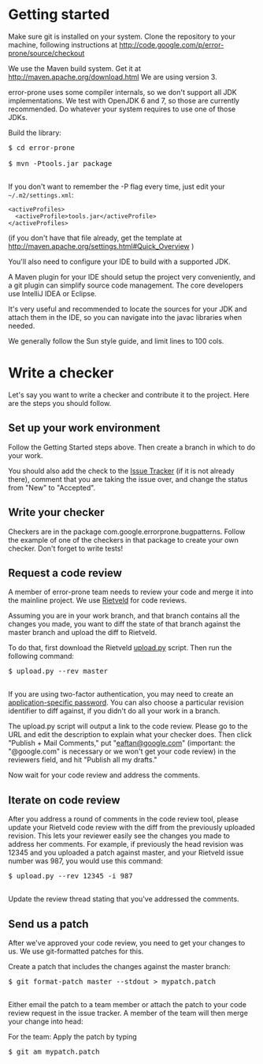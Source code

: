 # Getting started

Make sure git is installed on your system. Clone the repository to your machine, following instructions at http://code.google.com/p/error-prone/source/checkout

We use the Maven build system. Get it at http://maven.apache.org/download.html
We are using version 3.

error-prone uses some compiler internals, so we don't support all JDK implementations. We test with OpenJDK 6 and 7, so those are currently recommended. Do whatever your system requires to use one of those JDKs.

Build the library:
<pre>
$ cd error-prone<br>
$ mvn -Ptools.jar package<br>
</pre>

If you don't want to remember the -P flag every time, just edit your ` ~/.m2/settings.xml `:
```
<activeProfiles>
  <activeProfile>tools.jar</activeProfile>
</activeProfiles>
```
(if you don't have that file already, get the template at http://maven.apache.org/settings.html#Quick_Overview )

You'll also need to configure your IDE to build with a supported JDK.

A Maven plugin for your IDE should setup the project very conveniently, and a git plugin can simplify source code management. The core developers use IntelliJ IDEA or Eclipse.

It's very useful and recommended to locate the sources for your JDK and attach them in the IDE, so you can navigate into the javac libraries when needed.

We generally follow the Sun style guide, and limit lines to 100 cols.

# Write a checker

Let's say you want to write a checker and contribute it to the project.  Here are the steps you should follow.

## Set up your work environment

Follow the Getting Started steps above.  Then create a branch in which to do your work.

You should also add the check to the <a href='https://code.google.com/p/error-prone/issues/list?can=2&q=Type%3DNewCheck'>Issue Tracker</a> (if it is not already there), comment that you are taking the issue over, and change the status from "New" to "Accepted".

## Write your checker

Checkers are in the package com.google.errorprone.bugpatterns.  Follow the example of one of the checkers in that package to create your own checker.  Don't forget to write tests!

## Request a code review

A member of error-prone team needs to review your code and merge it into the mainline project.  We use [Rietveld](https://code.google.com/p/rietveld/) for code reviews.

Assuming you are in your work branch, and that branch contains all the changes you made, you want to diff the state of that branch against the master branch and upload the diff to Rietveld.

To do that, first download the Rietveld [upload.py](https://codereview.appspot.com/static/upload.py) script.  Then run the following command:
<pre>
$ upload.py --rev master<br>
</pre>

If you are using two-factor authentication, you may need to create an [application-specific password](https://support.google.com/accounts/answer/185833?hl=en).  You can also choose a particular revision identifier to diff against, if you didn't do all your work in a branch.

The upload.py script will output a link to the code review.  Please go to the URL and edit the description to explain what your checker does.  Then click "Publish + Mail Comments," put "eaftan@google.com" (important: the "@google.com" is necessary or we won't get your code review) in the reviewers field, and hit "Publish all my drafts."

Now wait for your code review and address the comments.

## Iterate on code review

After you address a round of comments in the code review tool, please update your Rietveld code review with the diff from the previously uploaded revision.  This lets your reviewer easily see the changes you made to address her comments.  For example, if previously the head revision was 12345 and you uploaded a patch against master, and your Rietveld issue number was 987, you would use this command:
<pre>
$ upload.py --rev 12345 -i 987<br>
</pre>

Update the review thread stating that you've addressed the comments.

## Send us a patch

After we've approved your code review, you need to get your changes to us.  We use git-formatted patches for this.

Create a patch that includes the changes against the master branch:
<pre>
$ git format-patch master --stdout > mypatch.patch<br>
</pre>

Either email the patch to a team member or attach the patch to your code review request in the issue tracker.  A member of the team will then merge your change into head:

For the team: Apply the patch by typing
<pre>
$ git am mypatch.patch<br>
</pre>